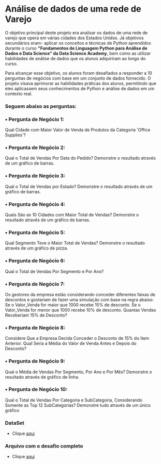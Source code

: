 # Análise de dados de uma rede de Varejo

O objetivo principal deste projeto era analisar os dados de uma rede de varejo que opera em várias cidades dos Estados Unidos. 
Já objetivos secundários eram- aplicar os conceitos e técnicas de Python aprendidos durante o curso **"Fundamentos de Linguagem Python para Análise de Dados e Data Science" 
da Data Science Academy**, bem como as utilizar habilidades de análise de dados que os alunos adquiriram ao longo do curso.

Para alcançar esse objetivo, os alunos foram desafiados a responder a 10 perguntas de negócios com base em um conjunto de dados fornecido. 
O projeto visava aprimorar as habilidades práticas dos alunos, permitindo que eles aplicassem seus conhecimentos de Python e análise de dados em um contexto real.

### Seguem abaixo as perguntas:

### • Pergunta de Negócio 1:
Qual Cidade com Maior Valor de Venda de Produtos da Categoria 'Office Supplies'?

### • Pergunta de Negócio 2:
Qual o Total de Vendas Por Data do Pedido?
Demonstre o resultado através de um gráfico de barras.

### • Pergunta de Negócio 3:
Qual o Total de Vendas por Estado?
Demonstre o resultado através de um gráfico de barras.

### • Pergunta de Negócio 4:
Quais São as 10 Cidades com Maior Total de Vendas?
Demonstre o resultado através de um gráfico de barras.

### • Pergunta de Negócio 5:
Qual Segmento Teve o Maior Total de Vendas?
Demonstre o resultado através de um gráfico de pizza.

### • Pergunta de Negócio 6:
Qual o Total de Vendas Por Segmento e Por Ano?

### • Pergunta de Negócio 7:
Os gestores da empresa estão considerando conceder diferentes faixas de descontos e gostariam de fazer uma simulação com base na regra abaixo:
Se o Valor_Venda for maior que 1000 recebe 15% de desconto.
Se o Valor_Venda for menor que 1000 recebe 10% de desconto.
Quantas Vendas Receberiam 15% de Desconto?

### • Pergunta de Negócio 8:
Considere Que a Empresa Decida Conceder o Desconto de 15% do Item Anterior. Qual Seria a Média do Valor de Venda Antes e Depois do Desconto?

### • Pergunta de Negócio 9:
Qual o Média de Vendas Por Segmento, Por Ano e Por Mês?
Demonstre o resultado através de gráfico de linha.

### • Pergunta de Negócio 10:
Qual o Total de Vendas Por Categoria e SubCategoria, Considerando Somente as Top 12 SubCategorias?
Demonstre tudo através de um único gráfico

### DataSet

* Clique [aqui](https://github.com/leticiadluz/analise_dados_rede_varejo/blob/main/dataset.csv)

### Arquivo com o desafio completo

* Clique [aqui](https://github.com/leticiadluz/analise_dados_rede_varejo/blob/main/1-IntroCap13.pdf)
